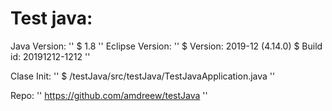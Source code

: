 #  Test java:

Java Version: 
''
$ 1.8
''
Eclipse Version:
''
$ Version: 2019-12 (4.14.0)
$ Build id: 20191212-1212
''

Clase Init:
''
$ /testJava/src/testJava/TestJavaApplication.java
''

Repo:
''
https://github.com/amdreew/testJava
''